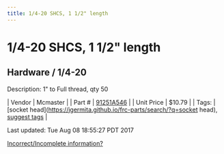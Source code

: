 ```yaml
---
title: 1/4-20 SHCS, 1 1/2" length
---
```


# 1/4-20 SHCS, 1 1/2" length
## Hardware / 1/4-20
Description: 	1" to Full thread, qty 50 

| Vendor | Mcmaster | 
| Part # | [91251A546](https://www.mcmaster.com/#91251A546) | 
| Unit Price | $10.79 | 
| Tags: | [socket head](https://jgermita.github.io/frc-parts/search/?q=socket head), [suggest tags](https://docs.google.com/forms/d/e/1FAIpQLSeWyY8v3RgOty-MyWmh9U0iivNYN_molChYyS-0U-o-kOAv_g/viewform) | 

Last updated: Tue Aug 08 18:55:27 PDT 2017

 [Incorrect/Incomplete information?](https://docs.google.com/forms/d/e/1FAIpQLSeWyY8v3RgOty-MyWmh9U0iivNYN_molChYyS-0U-o-kOAv_g/viewform)